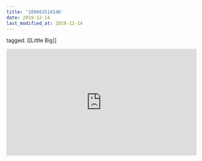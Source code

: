 ```yaml
---
title: '189663514146'
date: 2019-12-14
last_modified_at: 2019-12-14
---
```

tagged: [[Little Big]]
<iframe allow="accelerometer; autoplay; clipboard-write; encrypted-media; gyroscope; picture-in-picture" allowfullscreen="" frameborder="0" height="281" id="youtube_iframe" src="https://www.youtube.com/embed/git4yHmz3LQ?feature=oembed&amp;enablejsapi=1&amp;origin=https://safe.txmblr.com&amp;wmode=opaque" width="500"></iframe>